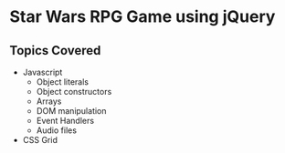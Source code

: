 # Star Wars RPG Game using jQuery

## Topics Covered
* Javascript
  * Object literals
  * Object constructors
  * Arrays
  * DOM manipulation
  * Event Handlers
  * Audio files
* CSS Grid

